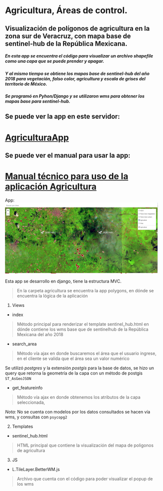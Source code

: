 # Agricultura, Áreas de control.

## Visualización de polígonos de agricultura en la zona sur de Veracruz, con mapa base de sentinel-hub de la República Mexicana.

##### En esta app se encuentra el código para visualizar un archivo shapefile como una capa que se puede prender y apagar.

##### Y al mismo tiempo se obtiene los mapas base de sentinel-hub del año 2018 para vegetación, falso color, agricultura y escala de grises del territorio de México.

##### Se programó en Pyhon/Django y se utilizaron wms para obtener los mapas base para sentinel-hub.


Se puede ver la app en este servidor:
------

[AgriculturaApp](http://adesur.centrogeo.org.mx/hd/sentinel_hub/)
======



Se puede ver el manual para usar la app:
------

[Manual técnico para uso de la aplicación Agricultura](https://docs.google.com/document/d/10VbrN08x1xuQJngsE47tgaCYx55x-zUsx_8OfErFPsQ/edit?usp=sharing/)
======

App: 
![agricultura][logo]

[logo]: https://github.com/krisleon99/portfolio/blob/master/img/dummies/agriculture.png "Logo Title Text 2"


 
Esta app se desarrollo en django, tiene la estructura MVC.

> En la carpeta agricultura se encuentra la app polygons, en dónde se encuentra la lógica de la aplicación

1. Views
* index
> Método principal para renderizar el template sentinel_hub.html en dónde contiene los wms base que de sentinelhub de la República  Mexicana del año 2018

- search_area
> Método vía ajax en donde buscaremos el área que el usuario ingrese, en el cliente se valida que el área sea un valor numérico

Se utilizó *postgres* y la extensión *postgis* para la base de datos, se hizo un query que retorna la geometría de la capa con un método de postgis `ST_AsGeoJSON`

+ get_featureinfo
> Método vía ajax en donde obtenemos los atributos de la capa seleccionada,

 *Nota:* No se cuenta con modelos por los datos consultados se hacen vía wms, y consultas con `psycopg2`
 
2. Templates
* sentinel_hub.html
> HTML principal que contiene la visualización del mapa de poligonos de agricultura

3. JS
* L.TileLayer.BetterWM.js
> Archivo que cuenta con el código para poder visualizar el popup de los wms
 
